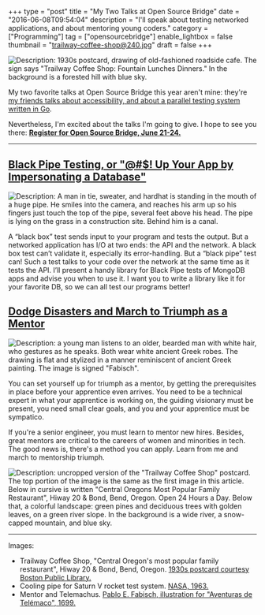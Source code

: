 +++
type = "post"
title = "My Two Talks at Open Source Bridge"
date = "2016-06-08T09:54:04"
description = "I'll speak about testing networked applications, and about mentoring young coders."
category = ["Programming"]
tag = ["opensourcebridge"]
enable_lightbox = false
thumbnail = "trailway-coffee-shop@240.jpg"
draft = false
+++

<p><img alt="Description: 1930s postcard, drawing of old-fashioned roadside cafe. The sign says &quot;Trailway Coffee Shop: Fountain Lunches Dinners.&quot; In the background is a forested hill with blue sky." src="trailway-coffee-shop.jpg" /></p>
<p>My two favorite talks at Open Source Bridge this year aren't mine: they're <a href="/blog/my-two-favorite-talks-at-open-source-bridge-2016">my friends talks about accessibility, and about a parallel testing system written in Go</a>.</p>
<p>Nevertheless, I'm excited about the talks I'm going to give. I hope to see you there: <strong><a href="https://www.eventbrite.com/e/open-source-bridge-2016-registration-22759978709">Register for Open Source Bridge, June 21-24.</a></strong></p>
<hr />
<h2 id="black-pipe-testing-or-up-your-app-by-impersonating-a-database"><a href="http://opensourcebridge.org/proposals/1732">Black Pipe Testing, or "@#$! Up Your App by Impersonating a Database"</a></h2>
<p><img alt="Description: A man in tie, sweater, and hardhat is standing in the mouth of a huge pipe. He smiles into the camera, and reaches his arm up so his fingers just touch the top of the pipe, several feet above his head. The pipe is lying on the grass in a construction site. Behind him is a canal." src="pipe.jpg" /></p>
<p>A “black box” test sends input to your program and tests the output. But a networked application has I/O at two ends: the API and the network. A black box test can’t validate it, especially its error-handling. But a “black pipe” test can! Such a test talks to your code over the network at the same time as it tests the API. I’ll present a handy library for Black Pipe tests of MongoDB apps and advise you when to use it. I want you to write a library like it for your favorite DB, so we can all test our programs better!</p>
<h2 id="dodge-disasters-and-march-to-triumph-as-a-mentor"><a href="http://opensourcebridge.org/proposals/1768">Dodge Disasters and March to Triumph as a Mentor</a></h2>
<p><img alt="Description: a young man listens to an older, bearded man with white hair, who gestures as he speaks. Both wear white ancient Greek robes. The drawing is flat and stylized in a manner reminiscent of ancient Greek painting. The image is signed &quot;Fabisch&quot;." src="mentor.jpg" /></p>
<p>You can set yourself up for triumph as a mentor, by getting the prerequisites in place before your apprentice even arrives. You need to be a technical expert in what your apprentice is working on, the guiding visionary must be present, you need small clear goals, and you and your apprentice must be sympatico.</p>
<p>If you're a senior engineer, you must learn to mentor new hires. Besides, great mentors are critical to the careers of women and minorities in tech. The good news is, there's a method you can apply. Learn from me and march to mentorship triumph.</p>
<p><img alt="Description: uncropped version of the &quot;Trailway Coffee Shop&quot; postcard. The top portion of the image is the same as the first image in this article. Below in cursive is written &quot;Central Oregons Most Popular Family Restaurant&quot;, Hiway 20 &amp; Bond, Bend, Oregon. Open 24 Hours a Day. Below that, a colorful landscape: green pines and deciduous trees with golden leaves, on a green river slope. In the background is a wide river, a snow-capped mountain, and blue sky." src="trailway-coffee-shop-full.jpg" /></p>
<hr />
<p>Images:</p>
<ul>
<li>Trailway Coffee Shop, &quot;Central Oregon's most popular family restaurant&quot;, Hiway 20 &amp; Bond, Bend, Oregon. <a href="https://www.flickr.com/photos/boston_public_library/">1930s postcard courtesy Boston Public Library.</a></li>
<li>Cooling pipe for Saturn V rocket test system. <a href="https://www.flickr.com/photos/nasacommons/4861093477/">NASA, 1963.</a></li>
<li>Mentor and Telemachus. <a href="https://commons.wikimedia.org/wiki/File:Telemachus_and_Mentor1.JPG">Pablo E. Fabisch, illustration for "Aventuras de Telémaco", 1699.</a></li>
</ul>
